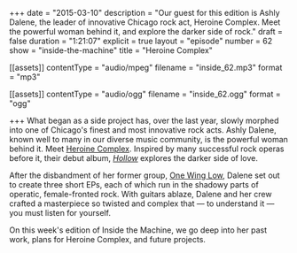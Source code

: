+++
date = "2015-03-10"
description = "Our guest for this edition is Ashly Dalene, the leader of innovative Chicago rock act, Heroine Complex. Meet the powerful woman behind it, and explore the darker side of rock."
draft = false
duration = "1:21:07"
explicit = true
layout = "episode"
number = 62
show = "inside-the-machine"
title = "Heroine Complex"

[[assets]]
  contentType = "audio/mpeg"
  filename = "inside_62.mp3"
  format = "mp3"

[[assets]]
  contentType = "audio/ogg"
  filename = "inside_62.ogg"
  format = "ogg"

+++
What began as a side project has, over the last year, slowly morphed into one of Chicago's finest and most innovative rock acts. Ashly Dalene, known well to many in our diverse music community, is the powerful woman behind it. Meet [Heroine Complex](http://facebook.com/HeroineComplex). Inspired by many successful rock operas before it, their debut album, [*Hollow*](http://heroinecomplex.bandcamp.com) explores the darker side of love.

After the disbandment of her former group, [One Wing Low](http://onewinglow.bandcamp.com), Dalene set out to create three short EPs, each of which run in the shadowy parts of operatic, female-fronted rock. With guitars ablaze, Dalene and her crew crafted a masterpiece so twisted and complex that &mdash; to understand it &mdash; you must listen for yourself.

On this week's edition of Inside the Machine, we go deep into her past work, plans for Heroine Complex, and future projects.